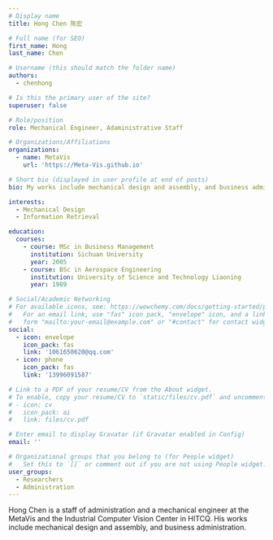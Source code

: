 ```yaml
---
# Display name
title: Hong Chen 陈宏

# Full name (for SEO)
first_name: Hong
last_name: Chen

# Username (this should match the folder name)
authors:
  - chenhong

# Is this the primary user of the site?
superuser: false

# Role/position
role: Mechanical Engineer, Adaministrative Staff

# Organizations/Affiliations
organizations:
  - name: MetaVis
    url: 'https://Meta-Vis.github.io'

# Short bio (displayed in user profile at end of posts)
bio: My works include mechanical design and assembly, and business administration.

interests:
  - Mechanical Design
  - Information Retrieval

education:
  courses:
    - course: MSc in Business Management
      institution: Sichuan University
      year: 2005
    - course: BSc in Aerospace Engineering
      institution: University of Science and Technology Liaoning
      year: 1989

# Social/Academic Networking
# For available icons, see: https://wowchemy.com/docs/getting-started/page-builder/#icons
#   For an email link, use "fas" icon pack, "envelope" icon, and a link in the
#   form "mailto:your-email@example.com" or "#contact" for contact widget.
social:
  - icon: envelope
    icon_pack: fas
    link: '1061650620@qq.com'
  - icon: phone
    icon_pack: fas
    link: '13996091587'

# Link to a PDF of your resume/CV from the About widget.
# To enable, copy your resume/CV to `static/files/cv.pdf` and uncomment the lines below.
# - icon: cv
#   icon_pack: ai
#   link: files/cv.pdf

# Enter email to display Gravatar (if Gravatar enabled in Config)
email: ''

# Organizational groups that you belong to (for People widget)
#   Set this to `[]` or comment out if you are not using People widget.
user_groups:
  - Researchers
  - Administration
---
```


Hong Chen is a staff of administration and a mechanical engineer at the MetaVis and the Industrial Computer Vision Center in HITCQ. 
His works include mechanical design and assembly, and business administration.

